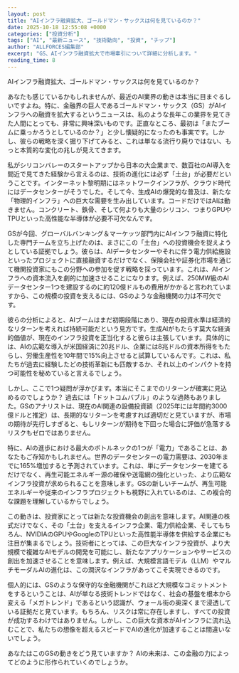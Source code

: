 ```yaml
---
layout: post
title: "AIインフラ融資拡大、ゴールドマン・サックスは何を見ているのか？"
date: 2025-10-18 12:55:08 +0000
categories: ["投資分析"]
tags: ["AI", "最新ニュース", "技術動向", "投資", "チップ"]
author: "ALLFORCES編集部"
excerpt: "GS、AIインフラ融資拡大で市場牽引について詳細に分析します。"
reading_time: 8
---
```


AIインフラ融資拡大、ゴールドマン・サックスは何を見ているのか？

あなたも感じているかもしれませんが、最近のAI業界の動きは本当に目まぐるしいですよね。特に、金融界の巨人であるゴールドマン・サックス（GS）がAIインフラへの融資を拡大するというニュースは、私のような長年この業界を見てきた人間にとっても、非常に興味深いものです。正直なところ、最初は「またブームに乗っかろうとしているのか？」と少し懐疑的になったのも事実です。しかし、彼らの戦略を深く掘り下げてみると、これは単なる流行り廃りではない、もっと本質的な変化の兆しが見えてきます。

私がシリコンバレーのスタートアップから日本の大企業まで、数百社のAI導入を間近で見てきた経験から言えるのは、技術の進化には必ず「土台」が必要だということです。インターネット黎明期にはネットワークインフラが、クラウド時代にはデータセンターがそうでした。そして今、生成AIの爆発的な普及は、新たな「物理的インフラ」への巨大な需要を生み出しています。コードだけではAIは動きません。コンクリート、鉄骨、そして何よりも大量のシリコン、つまりGPUやTPUといった高性能な半導体が必要不可欠なんです。

GSが今回、グローバルバンキング＆マーケッツ部門内にAIインフラ融資に特化した専門チームを立ち上げたのは、まさにこの「土台」への投資機会を捉えようとしている証拠でしょう。彼らは、AIデータセンターやそれに伴う電力供給施設といったプロジェクトに直接融資するだけでなく、保険会社や証券化市場を通じて機関投資家にもこの分野への参加を促す戦略を採っています。これは、AIインフラへの資本流入を劇的に加速させることになります。例えば、250MW級のAIデータセンター1つを建設するのに約120億ドルもの費用がかかると言われていますから、この規模の投資を支えるには、GSのような金融機関の力は不可欠です。

彼らの分析によると、AIブームはまだ初期段階にあり、現在の投資水準は経済的なリターンを考えれば持続可能だという見方です。生成AIがもたらす莫大な経済的価値が、現在のインフラ投資を正当化すると彼らは主張しています。具体的には、AIの広範な導入が米国経済に20兆ドル、企業には8兆ドルの資本所得をもたらし、労働生産性を10年間で15%向上させると試算しているんです。これは、私たちが過去に経験したどの技術革新にも匹敵するか、それ以上のインパクトを持つ可能性を秘めていると言えるでしょう。

しかし、ここで1つ疑問が浮かびます。本当にそこまでのリターンが確実に見込めるのでしょうか？ 過去には「ドットコムバブル」のような過熱もありました。GSのアナリストは、現在のAI関連の設備投資額（2025年には年間約3000億ドルと推定）は、長期的なリターンを考慮すれば適切だと見ていますが、市場の期待が先行しすぎると、もしリターンが期待を下回った場合に評価が急落するリスクもゼロではありません。

特に、AIの進歩における最大のボトルネックの1つが「電力」であることは、あなたもご存知かもしれません。世界のデータセンターの電力需要は、2030年までに165%増加すると予測されています。これは、単にデータセンターを建てるだけでなく、再生可能エネルギー源の確保や送電網の強化といった、より広範なインフラ投資が求められることを意味します。GSの新しいチームが、再生可能エネルギーや従来のインフラプロジェクトも視野に入れているのは、この複合的な課題を理解しているからでしょう。

この動きは、投資家にとっては新たな投資機会の創出を意味します。AI関連の株式だけでなく、その「土台」を支えるインフラ企業、電力供給企業、そしてもちろん、NVIDIAのGPUやGoogleのTPUといった高性能半導体を供給する企業にも注目が集まるでしょう。技術者にとっては、この巨大なインフラ投資が、より大規模で複雑なAIモデルの開発を可能にし、新たなアプリケーションやサービスの創出を加速させることを意味します。例えば、大規模言語モデル（LLM）やマルチモーダルAIの進化は、この潤沢なインフラがあってこそ実現できるのです。

個人的には、GSのような保守的な金融機関がこれほど大規模なコミットメントをするということは、AIが単なる技術トレンドではなく、社会の基盤を根本から変える「メガトレンド」であるという認識が、ウォール街の奥深くまで浸透している証拠だと見ています。もちろん、リスクは常に存在しますし、すべての投資が成功するわけではありません。しかし、この巨大な資本がAIインフラに流れ込むことで、私たちの想像を超えるスピードでAIの進化が加速することは間違いないでしょう。

あなたはこのGSの動きをどう見ていますか？ AIの未来は、この金融の力によってどのように形作られていくのでしょうか。

